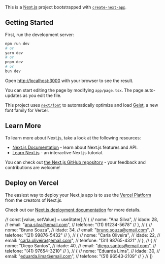 This is a [Next.js](https://nextjs.org) project bootstrapped with [`create-next-app`](https://nextjs.org/docs/app/api-reference/cli/create-next-app).

## Getting Started

First, run the development server:

```bash
npm run dev
# or
yarn dev
# or
pnpm dev
# or
bun dev
```

Open [http://localhost:3000](http://localhost:3000) with your browser to see the result.

You can start editing the page by modifying `app/page.tsx`. The page auto-updates as you edit the file.

This project uses [`next/font`](https://nextjs.org/docs/app/building-your-application/optimizing/fonts) to automatically optimize and load [Geist](https://vercel.com/font), a new font family for Vercel.

## Learn More

To learn more about Next.js, take a look at the following resources:

- [Next.js Documentation](https://nextjs.org/docs) - learn about Next.js features and API.
- [Learn Next.js](https://nextjs.org/learn) - an interactive Next.js tutorial.

You can check out [the Next.js GitHub repository](https://github.com/vercel/next.js) - your feedback and contributions are welcome!

## Deploy on Vercel

The easiest way to deploy your Next.js app is to use the [Vercel Platform](https://vercel.com/new?utm_medium=default-template&filter=next.js&utm_source=create-next-app&utm_campaign=create-next-app-readme) from the creators of Next.js.

Check out our [Next.js deployment documentation](https://nextjs.org/docs/app/building-your-application/deploying) for more details.


  // const [value, setValue] = useState([
  //   {
  //     nome: "Ana Silva",
  //     idade: 28,
  //     email: "ana.silva@email.com",
  //     telefone: "(11) 91234-5678"
  //   },
  //   {
  //     nome: "Bruno Souza",
  //     idade: 34,
  //     email: "bruno.souza@email.com",
  //     telefone: "(21) 99876-5432"
  //   },
  //   {
  //     nome: "Carla Oliveira",
  //     idade: 22,
  //     email: "carla.oliveira@email.com",
  //     telefone: "(31) 98765-4321"
  //   },
  //   {
  //     nome: "Diego Santos",
  //     idade: 40,
  //     email: "diego.santos@email.com",
  //     telefone: "(41) 97654-3210"
  //   },
  //   {
  //     nome: "Eduarda Lima",
  //     idade: 30,
  //     email: "eduarda.lima@email.com",
  //     telefone: "(51) 96543-2109"
  //   }
  // ])